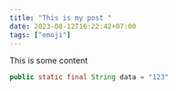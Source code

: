```yaml
---
title: "This is my post "
date: 2023-08-12T16:22:42+07:00
tags: ["emoji"]
---
```


This is some content

```java
public static final String data = "123"
```
